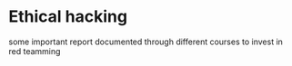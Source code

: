 # Ethical hacking 

some important report documented through different courses to invest in red teamming 
